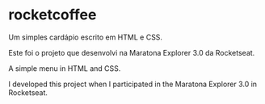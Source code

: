 # rocketcoffee
Um simples cardápio escrito em HTML e CSS.

Este foi o projeto que desenvolvi na Maratona Explorer 3.0 da Rocketseat.

A simple menu in HTML and CSS.

I developed this project when I participated in the Maratona Explorer 3.0 in Rocketseat.
